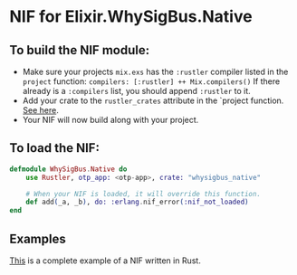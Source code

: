 # NIF for Elixir.WhySigBus.Native

## To build the NIF module:

- Make sure your projects `mix.exs` has the `:rustler` compiler listed in the `project` function: `compilers: [:rustler] ++ Mix.compilers()` If there already is a `:compilers` list, you should append `:rustler` to it.
- Add your crate to the `rustler_crates` attribute in the `project function. [See here](https://hexdocs.pm/rustler/basics.html#crate-configuration).
- Your NIF will now build along with your project.

## To load the NIF:

```elixir
defmodule WhySigBus.Native do
    use Rustler, otp_app: <otp-app>, crate: "whysigbus_native"

    # When your NIF is loaded, it will override this function.
    def add(_a, _b), do: :erlang.nif_error(:nif_not_loaded)
end
```

## Examples

[This](https://github.com/hansihe/NifIo) is a complete example of a NIF written in Rust.
